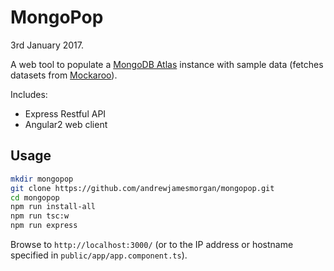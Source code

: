 # MongoPop

3rd January 2017.

A web tool to populate a [MongoDB Atlas](https://cloud.mongo.com) instance with sample data (fetches datasets from [Mockaroo](https://www.mockaroo.com)).

Includes:
* Express Restful API
* Angular2 web client

## Usage

```bash
mkdir mongopop
git clone https://github.com/andrewjamesmorgan/mongopop.git
cd mongopop
npm run install-all
npm run tsc:w
npm run express
```

Browse to `http://localhost:3000/` (or to the IP address or hostname specified in `public/app/app.component.ts`).

